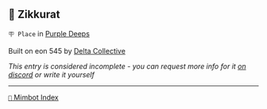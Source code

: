 ## 🗼 Zikkurat

`🪧 Place` in [Purple Deeps](<https://zeithalt.github.io/r/purple_deeps.html>)

Built on eon 545 by [Delta Collective](<https://zeithalt.github.io/r/delta_collective.html>)

_This entry is considered incomplete - you can request more info for it [on discord](<https://discord.com/channels/562910943848169472/1173922660489633802>) or write it yourself_

<!---
keywords:  dc, purple deeps
aliases: 
-->
----------
[`📑` Mimbot Index](<https://zeithalt.github.io/r/#e480>)
